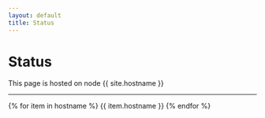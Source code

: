 ```yaml
---
layout: default
title: Status
---
```


# Status

This page is hosted on node {{ site.hostname }}

---

{% for item in hostname %}
{{ item.hostname }}
{% endfor %}